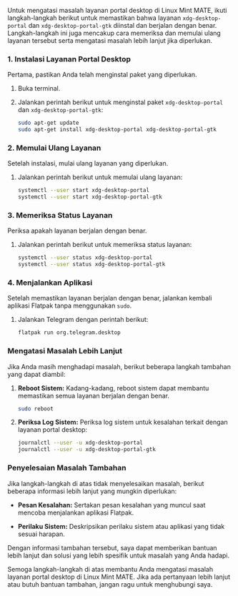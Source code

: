 Untuk mengatasi masalah layanan portal desktop di Linux Mint MATE, ikuti langkah-langkah berikut untuk memastikan bahwa layanan `xdg-desktop-portal` dan `xdg-desktop-portal-gtk` diinstal dan berjalan dengan benar. Langkah-langkah ini juga mencakup cara memeriksa dan memulai ulang layanan tersebut serta mengatasi masalah lebih lanjut jika diperlukan.

### 1. Instalasi Layanan Portal Desktop
Pertama, pastikan Anda telah menginstal paket yang diperlukan.

1. Buka terminal.
2. Jalankan perintah berikut untuk menginstal paket `xdg-desktop-portal` dan `xdg-desktop-portal-gtk`:

    ```sh
    sudo apt-get update
    sudo apt-get install xdg-desktop-portal xdg-desktop-portal-gtk
    ```

### 2. Memulai Ulang Layanan
Setelah instalasi, mulai ulang layanan yang diperlukan.

1. Jalankan perintah berikut untuk memulai ulang layanan:

    ```sh
    systemctl --user start xdg-desktop-portal
    systemctl --user start xdg-desktop-portal-gtk
    ```

### 3. Memeriksa Status Layanan
Periksa apakah layanan berjalan dengan benar.

1. Jalankan perintah berikut untuk memeriksa status layanan:

    ```sh
    systemctl --user status xdg-desktop-portal
    systemctl --user status xdg-desktop-portal-gtk
    ```

### 4. Menjalankan Aplikasi
Setelah memastikan layanan berjalan dengan benar, jalankan kembali aplikasi Flatpak tanpa menggunakan `sudo`.

1. Jalankan Telegram dengan perintah berikut:

    ```sh
    flatpak run org.telegram.desktop
    ```

### Mengatasi Masalah Lebih Lanjut
Jika Anda masih menghadapi masalah, berikut beberapa langkah tambahan yang dapat diambil:

1. **Reboot Sistem:**
   Kadang-kadang, reboot sistem dapat membantu memastikan semua layanan berjalan dengan benar.

    ```sh
    sudo reboot
    ```

2. **Periksa Log Sistem:**
   Periksa log sistem untuk kesalahan terkait dengan layanan portal desktop:

    ```sh
    journalctl --user -u xdg-desktop-portal
    journalctl --user -u xdg-desktop-portal-gtk
    ```

### Penyelesaian Masalah Tambahan
Jika langkah-langkah di atas tidak menyelesaikan masalah, berikut beberapa informasi lebih lanjut yang mungkin diperlukan:

- **Pesan Kesalahan:**
  Sertakan pesan kesalahan yang muncul saat mencoba menjalankan aplikasi Flatpak.

- **Perilaku Sistem:**
  Deskripsikan perilaku sistem atau aplikasi yang tidak sesuai harapan.

Dengan informasi tambahan tersebut, saya dapat memberikan bantuan lebih lanjut dan solusi yang lebih spesifik untuk masalah yang Anda hadapi.

Semoga langkah-langkah di atas membantu Anda mengatasi masalah layanan portal desktop di Linux Mint MATE. Jika ada pertanyaan lebih lanjut atau butuh bantuan tambahan, jangan ragu untuk menghubungi saya.